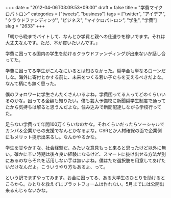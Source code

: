 +++
date = "2012-04-06T03:09:53+09:00"
draft = false
title = "学費マイクロパトロン"
categories = ["tweets", "business"]
tags = ["twitter", "アイデア", "クラウドファンディング", "ビジネス", "マイクロパトロン", "学生", "学費"]
slug = "2633"
+++

<p>「朝から晩までバイトして、なんとか学費と親への仕送りを稼いでます。それは大丈夫なんです。ただ、本が買いたいんです。」</p>
<p>学費に困ってる国内の学生を助けるクラウドファンディングが出来ないか話し合ってた。</p>
<p>学費に困ってる学生がこんなにいるとは知らなかった。奨学金も単なるローンだしな。海外に寄付とかする前に、未来をつくる若い子たちを支えるべきだよな。なんて柄にも無く思った。</p>
<p>僕のフォロワーに学生さんたくさんいるよね。学費困ってる人ってどのくらいいるのかな。困ってる金額も知りたい。僕も芸大予備校に新聞奨学生制度で通ってたから気持ちは解ると思うんだよな。住み込みで新聞配達しながら学校行ってた。</p>
<p>足らない学費って年間100万くらいなのかな。それくらいだったらソーシャルでカンパ＆企業からの支援でなんとかなるよな。CSRとか人材確保の面で企業側にもメリット提示出来るし。なんかやるかな。</p>
<p>学生を甘やかすな、社会経験だ、みたいな意見もっと来ると思ったけど以外に無い。確かに辛い時期は後々良い経験になるけど、スマートに抜け出せる方法が別にあるのならそれを活用しない手は無いよね。僕はただ選択肢を用意してあげたいだけなんだよ。こういうやり方もあるよ、って。</p>
<p>という訳でまずやってみます。お金に困ってる、ある大学生のひとりを助けるところから。ひとりを救えずにプラットフォームは作れない。5月までには公開出来るんじゃないかな。</p>
